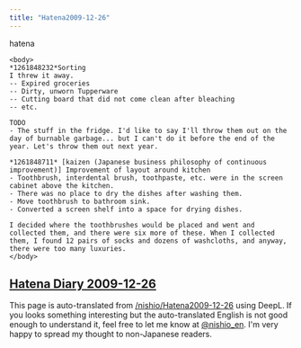 ```yaml
---
title: "Hatena2009-12-26"
---
```


hatena

```
<body>
*1261848232*Sorting
I threw it away.
-- Expired groceries
-- Dirty, unworn Tupperware
-- Cutting board that did not come clean after bleaching
-- etc.

TODO
- The stuff in the fridge. I'd like to say I'll throw them out on the day of burnable garbage... but I can't do it before the end of the year. Let's throw them out next year.

*1261848711* [kaizen (Japanese business philosophy of continuous improvement)] Improvement of layout around kitchen
- Toothbrush, interdental brush, toothpaste, etc. were in the screen cabinet above the kitchen.
- There was no place to dry the dishes after washing them.
- Move toothbrush to bathroom sink.
- Converted a screen shelf into a space for drying dishes.

I decided where the toothbrushes would be placed and went and collected them, and there were six more of these. When I collected them, I found 12 pairs of socks and dozens of washcloths, and anyway, there were too many luxuries.
</body>
```


[Hatena Diary 2009-12-26](https://nishiohirokazu.hatenadiary.org/archive/2009/12/26)
---
This page is auto-translated from [/nishio/Hatena2009-12-26](https://scrapbox.io/nishio/Hatena2009-12-26) using DeepL. If you looks something interesting but the auto-translated English is not good enough to understand it, feel free to let me know at [@nishio_en](https://twitter.com/nishio_en). I'm very happy to spread my thought to non-Japanese readers.
